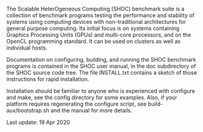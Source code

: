 
The Scalable HeterOgeneous Computing (SHOC) benchmark suite is a
collection of benchmark programs testing the performance and
stability of systems using computing devices with non-traditional architectures
for general purpose computing. Its initial focus is on systems containing
Graphics Processing Units (GPUs) and multi-core processors, and on the
OpenCL programming standard. It can be used on clusters as well as individual
hosts.

Documentation on configuring, building, and running the SHOC benchmark
programs is contained in the SHOC user manual, in the doc subdirectory
of the SHOC source code tree.  The file INSTALL.txt contains a sketch of
those instructions for rapid installation.

Installation should be familiar to anyone who is experienced with configure
and make, see the config directory for some examples.  Also, if your
platform requires regenerating the configure script, see build-aux/bootstrap.sh
and the manual for more details.

Last update: 19 Apr 2020
